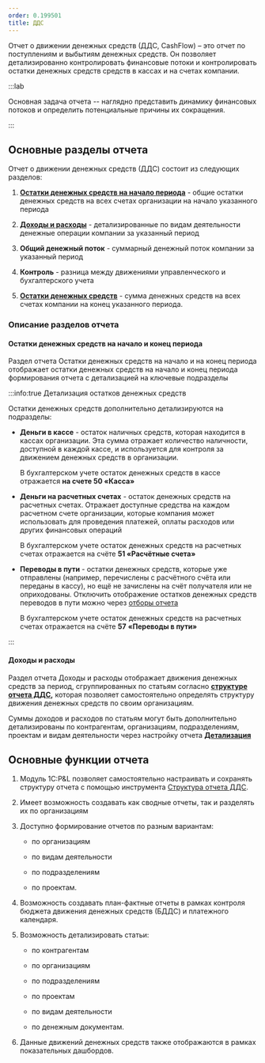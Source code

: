 ```yaml
---
order: 0.199501
title: ДДС
---
```


Отчет о движении денежных средств (ДДС, CashFlow) – это отчет по поступлениям и выбытиям денежных средств. Он позволяет детализированно контролировать финансовые потоки и контролировать остатки денежных средств средств в кассах и на счетах компании.

:::lab 

Основная задача отчета -- наглядно представить динамику финансовых потоков и определить потенциальные причины их сокращения.

:::

## Основные разделы отчета

Отчет о движении денежных средств (ДДС) состоит из следующих разделов:

1. [**Остатки денежных средств на начало периода**](./_index#остатки-денежных-средств-на-начало-и-конец-периода) - общие остатки денежных средств на всех счетах организации на начало указанного периода

2. [**Доходы и расходы**](./_index#доходы-и-расходы) - детализированные по видам деятельности денежные операции компании за указанный период

3. **Общий денежный поток** - суммарный денежный поток компании за указанный период

4. **Контроль** - разница между движениями управленческого и бухгалтерского учета

5. [**Остатки денежных средств**](./_index#остатки-денежных-средств-на-начало-и-конец-периода) - сумма денежных средств на всех счетах компании на конец указанного периода.

### **Описание разделов отчета**

#### Остатки денежных средств на начало и конец периода

Раздел отчета Остатки денежных средств на начало и на конец периода отображает остатки денежных средств на начало и конец периода формирования отчета с детализацией на ключевые подразделы

:::info:true Детализация остатков денежных средств

Остатки денежных средств дополнительно детализируются на подразделы:

-  **Деньги в кассе** - остаток наличных средств, которая находится в кассах организации. Эта сумма отражает количество наличности, доступной в каждой кассе, и используется для контроля за движением денежных средств в организации.

   В бухгалтерском учете остаток денежных средств в кассе отражается **на счете 50 «Касса»**

-  **Деньги на расчетных счетах** - остаток денежных средств на расчетных счетах. Отражает доступные средства на каждом расчетном счете организации, которые компания может использовать для проведения платежей, оплаты расходов или других финансовых операций

   В бухгалтерском учете остаток денежных средств на расчетных счетах отражается на счёте **51 «Расчётные счета»**

-  **Переводы в пути** - остатки денежных средств, которые уже отправлены (например, перечислены с расчётного счёта или переданы в кассу), но ещё не зачислены на счёт получателя или не оприходованы. Отключить отображение остатков денежных средств переводов в пути можно через [отборы отчета](./forma-otcheta-dds#отборы-отчета)

   В бухгалтерском учете остаток денежных средств на расчетных счетах отражается на счёте **57** **«Переводы в пути»**

:::

#### Доходы и расходы

Раздел отчета Доходы и расходы отображает движения денежных средств за период, сгруппированных по статьям согласно [**структуре отчета ДДС**](./struktura-otcheta-dds)**,** которая позволяет самостоятельно определять структуру движения денежных средств по своим организациям.

Суммы доходов и расходов по статьям могут быть дополнительно детализированы по контрагентам, организациям, подразделениям, проектам и видам деятельности через настройку отчета [**Детализация**](./forma-otcheta-dds#основные-параметры-формирования-отчета)











## Основные функции отчета

1. Модуль 1С:P&L позволяет самостоятельно настраивать и сохранять структуру отчета с помощью инструмента [Структура отчета ДДС](./new-article).

2. Имеет возможность создавать как сводные отчеты, так и разделять их по организациям

3. Доступно формирование отчетов по разным вариантам:

   -  по организациям

   -  по видам деятельности

   -  по подразделениям

   -  по проектам.

4. Возможность создавать план-фактные отчеты в рамках контроля бюджета движения денежных средств (БДДС) и платежного календаря.

5. Возможность детализировать статьи:

   -  по контрагентам

   -  по организациям

   -  по подразделениям

   -  по проектам

   -  по видам деятельности

   -  по денежным документам.

6. Данные движений денежных средств также отображаются в рамках показательных дашбордов.